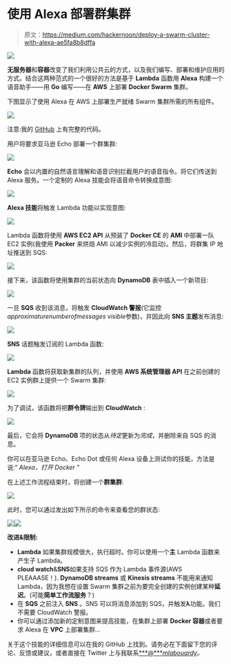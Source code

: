 # 使用 Alexa 部署群集群

> 原文：<https://medium.com/hackernoon/deploy-a-swarm-cluster-with-alexa-ae5fa8b8dffa>

![](img/ceeee72d06ab7408f724c13aba66436d.png)

**无服务器**和**容器**改变了我们利用公共云的方式，以及我们编写、部署和维护应用的方式。结合这两种范式的一个很好的方法是基于 **Lambda** 函数用 **Alexa** 构建一个语音助手——用 **Go** 编写——在 **AWS** 上部署 **Docker Swarm** 集群。

下图显示了使用 Alexa 在 AWS 上部署生产就绪 Swarm 集群所需的所有组件。

![](img/917a00d5fada47bf9fcecc93c6547f64.png)

注意:我的 [GitHub](https://github.com/mlabouardy/alexa-swarm) 上有完整的代码。

用户将要求亚马逊 Echo 部署一个群集群:

![](img/1781dac9683a0a01dc955de25b4c6664.png)

**Echo** 会以内置的自然语言理解和语音识别拦截用户的语音指令。将它们传送到 Alexa 服务。一个定制的 Alexa 技能会将语音命令转换成意图:

![](img/7f952592556b3b4b6afb2021589fe627.png)

**Alexa 技能**将触发 Lambda 功能以实现意图:

![](img/5a51268b9397298b366a545bbfe0d940.png)

Lambda 函数将使用 **AWS EC2 API** 从预装了 **Docker CE** 的 **AMI** 中部署一队 EC2 实例(我使用 **Packer** 来烘焙 AMI 以减少实例的冷启动)。然后，将群集 IP 地址推送到 SQS:

![](img/2f4258bac64846606f63243c3835778b.png)

接下来，该函数将使用集群的当前状态向 **DynamoDB** 表中插入一个新项目:

![](img/bd3d5b5ef9db5f4ef2b38b090cc73b42.png)

一旦 **SQS** 收到该消息，将触发 **CloudWatch 警报**(它监控*approximaturenumberofmessages visible*参数)，并因此向 **SNS 主题**发布消息:

![](img/8979c3f53d220dee088e6522ac1f7c5c.png)

**SNS** 话题触发订阅的 Lambda 函数:

![](img/7a40007d347fd1a5e3dc52eadd670fcd.png)

**Lambda** 函数将获取新集群的队列，并使用 **AWS 系统管理器 API** 在之前创建的 EC2 实例群上提供一个 Swarm 集群:

![](img/35d71961a4ec802e81d35fd6302fa026.png)

为了调试，该函数将把**群令牌**输出到 **CloudWatch** :

![](img/0d72d2c189019808eb0ee3b703b31445.png)

最后，它会将 **DynamoDB** 项的状态从*待定*更新为*完成*，并删除来自 SQS 的消息。

你可以在亚马逊 Echo、Echo Dot 或任何 Alexa 设备上测试你的技能，方法是说:“ *Alexa，打开 Docker* ”

在上述工作流程结束时，将创建一个**群集群**:

![](img/14a1deebac9a76ad13e26ad29a30a292.png)

此时，您可以通过发出如下所示的命令来查看您的群状态:

![](img/fdcd168bb855be6962a51a6bfd00f212.png)![](img/2723743a47b18c4f1ec247966a1cfe62.png)

**改进&限制:**

*   **Lambda** 如果集群规模很大，执行超时。你可以使用一个**主** Lambda 函数来产生子 Lambda。
*   **cloud watch**&**SNS**如果支持 SQS 作为 Lambda 事件源(AWS PLEAAASE！). **DynamoDB streams** 或 **Kinesis streams** 不能用来通知 Lambda，因为我想在设置 Swarm 集群之前为要完全创建的实例创建某种**延迟**。(可能**简单工作流服务**？)
*   在 **SQS** 之前注入 **SNS** 。SNS 可以将消息添加到 SQS，并触发**λ**功能。我们不需要 CloudWatch 警报。
*   你可以通过添加新的定制意图来提高技能，在集群上部署 **Docker 容器**或者要求 Alexa 在 **VPC** 上部署集群…

关于这个技能的详细信息可以在我的 GitHub 上找到。请务必在下面留下您的评论、反馈或建议，或者直接在 Twitter 上与我联系[***@****mlabouardy*](https://twitter.com/mlabouardy)*。*